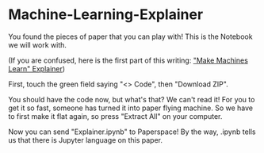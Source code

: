 # Machine-Learning-Explainer

You found the pieces of paper that you can play with! This is the Notebook we will work with. 

(If you are confused, here is the first part of this writing: ["Make Machines Learn" Explainer](https://www.remnote.io/a/heyes-zero-knowledge-neural-net-course/637682e939cf6f9d4989bbe2))

First, touch the green field saying "<> Code", then "Download ZIP". 

You should have the code now, but what's that? We can't read it! For you to get it so fast, someone has turned it into paper flying machine. So we have to first make it flat again, so press "Extract All" on your computer.

Now you can send "Explainer.ipynb" to Paperspace! By the way, .ipynb tells us that there is Jupyter language on this paper.

